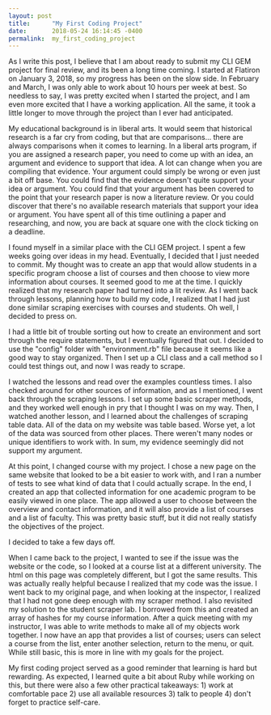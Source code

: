 ```yaml
---
layout: post
title:      "My First Coding Project"
date:       2018-05-24 16:14:45 -0400
permalink:  my_first_coding_project
---
```



As I write this post, I believe that I am about ready to submit my CLI GEM project for final review, and its been a long time coming. I started at Flatiron on January 3, 2018, so my progress has been on the slow side. In February and March, I was only able to work about 10 hours per week at best. So needless to say, I was pretty excited when I started the project, and I am even more excited that I have a working application. All the same, it took a little longer to move through the project than I ever had anticipated.

My educational background is in liberal arts. It would seem that historical research is a far cry from coding, but that are comparisons... there are always comparisons when it comes to learning. In a liberal arts program, if you are assigned a research paper, you need to come up with an idea, an argument and evidence to support that idea.  A lot can change when you are compiling that evidence. Your argument could simply be wrong or even just a bit off base. You could find that the evidence doesn't quite support your idea or argument. You could find that your argument has been covered to the point that your research paper is now a literature review. Or you could discover that there's no available research materials that support your idea or argument. You have spent all of this time outlining a paper and researching, and now, you are back at square one with the clock ticking on a deadline.

I found myself in a similar place with the CLI GEM project. I spent a few weeks going over ideas in my head. Eventually, I decided that I just needed to commit. My thought was to create an app that would allow students in a specific program choose a list of courses and then choose to view more information about courses. It seemed good to me at the time. I quickly realized that my research paper had turned into a lit review. As I went back through lessons, planning how to build my code, I realized that I had just done similar scraping exercises with courses and students. Oh well, I decided to press on.

I had a little bit of trouble sorting out how to create an environment and sort through the require statements, but I eventually figured that out. I decided to use the "config" folder with "environment.rb" file because it seems like a good way to stay organized. Then I set up a CLI class and a call method so I could test things out, and now I was ready to scrape.

I watched the lessons and read over the examples countless times. I also checked around for other sources of information, and as I mentioned, I went back through the scraping lessons. I set up some basic scraper methods, and they worked well enough in pry that I thought I was on my way. Then, I watched another lesson, and I learned about the challenges of scraping table data. All of the data on my website was table based. Worse yet, a lot of the data was sourced from other places. There weren't many nodes or unique identifiers to work with. In sum, my evidence seemingly did not support my argument.

At this point, I changed course with my project. I chose a new page on the same website that looked to be a bit easier to work with, and I ran a number of tests to see what kind of data that I could actually scrape. In the end, I created an app that collected information for one academic program to be easily viewed in one place. The app allowed a user to choose between the overview and contact information, and it will also provide a list of courses and a list of faculty. This was pretty basic stuff, but it did not really statisfy the objectives of the project.

I decided to take a few days off. 

When I came back to the project, I wanted to see if the issue was the website or the code, so I looked at a course list at a different university. The html on this page was completely different, but I got the same results. This was actually really helpful because I realized that my code was the issue. I went back to my original page, and when looking at the inspector, I realized that I had not gone deep enough with my scraper method. I also revisited my solution to the student scraper lab. I borrowed from this and created an array of hashes for my course information. After a quick meeting with my instructor, I was able to write methods to make all of my objects work together. I now have an app that provides a list of courses; users can select a course from the list, enter another selection, return to the menu, or quit. While still basic, this is more in line with my goals for the project.

My first coding project served as a good reminder that learning is hard but rewarding. As expected, I learned quite a bit about Ruby while working on this, but there were also a few other practical takeaways: 1) work at comfortable pace 2) use all available resources  3) talk to people 4) don't forget to practice self-care.



